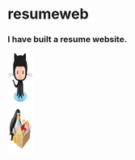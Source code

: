 # resumeweb

### I have built a resume website.
<img src="Saved%20Pictures/Octocat.png"  style="display:flex" width="50" height="100">
<img src="Saved%20Pictures/quit.PNG" width="50" height="100">
